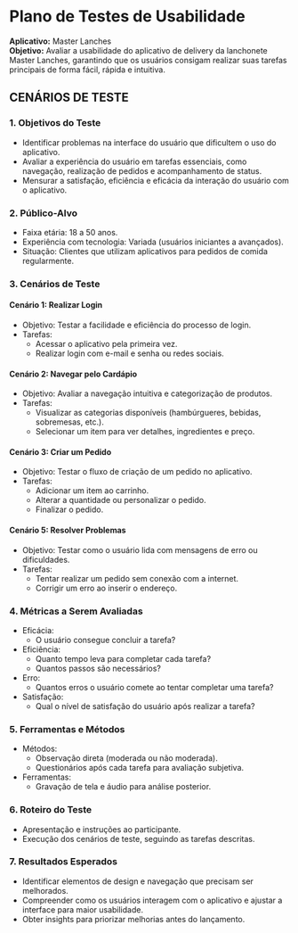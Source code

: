 # Plano de Testes de Usabilidade
**Aplicativo:** Master Lanches <br />
**Objetivo:** Avaliar a usabilidade do aplicativo de delivery da lanchonete Master Lanches, garantindo que os usuários consigam realizar suas tarefas principais de forma fácil, rápida e intuitiva.

## **CENÁRIOS DE TESTE**

### 1. Objetivos do Teste
* Identificar problemas na interface do usuário que dificultem o uso do aplicativo.
* Avaliar a experiência do usuário em tarefas essenciais, como navegação, realização de pedidos e acompanhamento de status.
* Mensurar a satisfação, eficiência e eficácia da interação do usuário com o aplicativo.

### 2. Público-Alvo
* Faixa etária: 18 a 50 anos.
* Experiência com tecnologia: Variada (usuários iniciantes a avançados).
* Situação: Clientes que utilizam aplicativos para pedidos de comida regularmente.

### 3. Cenários de Teste

#### Cenário 1: Realizar Login
* Objetivo: Testar a facilidade e eficiência do processo de login.
* Tarefas:
  * Acessar o aplicativo pela primeira vez.
  * Realizar login com e-mail e senha ou redes sociais.

#### Cenário 2: Navegar pelo Cardápio
* Objetivo: Avaliar a navegação intuitiva e categorização de produtos.
* Tarefas:
  * Visualizar as categorias disponíveis (hambúrgueres, bebidas, sobremesas, etc.).
  * Selecionar um item para ver detalhes, ingredientes e preço.

#### Cenário 3: Criar um Pedido
* Objetivo: Testar o fluxo de criação de um pedido no aplicativo.
* Tarefas:
  * Adicionar um item ao carrinho.
  * Alterar a quantidade ou personalizar o pedido.
  * Finalizar o pedido.

#### Cenário 5: Resolver Problemas
* Objetivo: Testar como o usuário lida com mensagens de erro ou dificuldades.
* Tarefas:
  * Tentar realizar um pedido sem conexão com a internet.
  * Corrigir um erro ao inserir o endereço.

### 4. Métricas a Serem Avaliadas
* Eficácia:
  * O usuário consegue concluir a tarefa?
* Eficiência:
  * Quanto tempo leva para completar cada tarefa?
  * Quantos passos são necessários?
* Erro:
  * Quantos erros o usuário comete ao tentar completar uma tarefa?
* Satisfação:
  * Qual o nível de satisfação do usuário após realizar a tarefa?

### 5. Ferramentas e Métodos
* Métodos:
  * Observação direta (moderada ou não moderada).
  * Questionários após cada tarefa para avaliação subjetiva.
* Ferramentas:
  * Gravação de tela e áudio para análise posterior.

### 6. Roteiro do Teste
* Apresentação e instruções ao participante.
* Execução dos cenários de teste, seguindo as tarefas descritas.

### 7. Resultados Esperados
* Identificar elementos de design e navegação que precisam ser melhorados.
* Compreender como os usuários interagem com o aplicativo e ajustar a interface para maior usabilidade.
* Obter insights para priorizar melhorias antes do lançamento.



